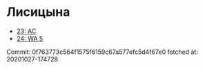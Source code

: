 # Лисицына
- [23: AC](23.md)
- [24: WA 5](24.md)

Commit: 0f763773c564f1575f6159c67a577efc5d4f67e0
 fetched at: 20201027-174728
